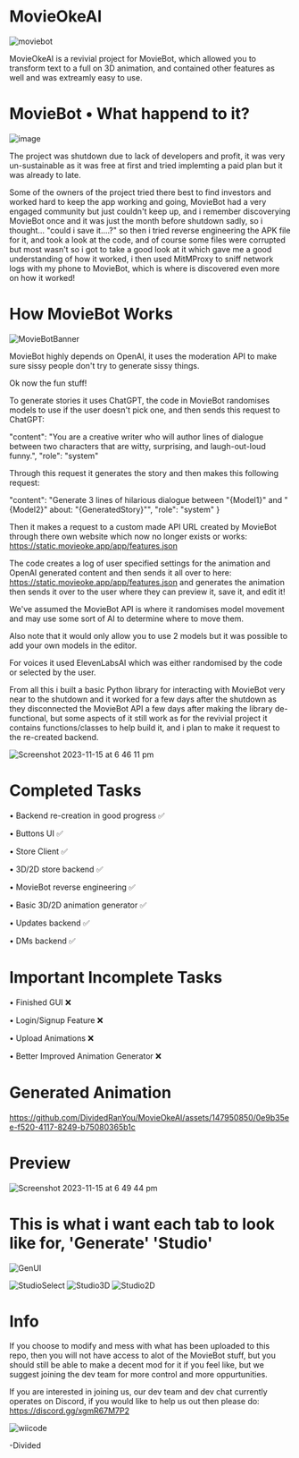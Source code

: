 # MovieOkeAI

![moviebot](https://github.com/DividedRanYou/MovieOkeAI/assets/147950850/246d6543-a1bb-49dd-990e-a56025b48927)

MovieOkeAI is a revivial project for MovieBot, which allowed you to transform text to a full on 3D animation, and contained other features as well and was extreamly easy to use.

# MovieBot • What happend to it?

![image](https://github.com/DividedRanYou/MovieOkeAI/assets/147950850/8d7144b5-1d14-44c4-a2d9-ad99fb0b4638)

The project was shutdown due to lack of developers and profit, it was very un-sustainable as it was free at first and tried implemting a paid plan but it was already to late.

Some of the owners of the project tried there best to find investors and worked hard to keep the app working and going, MovieBot had a very engaged community but just couldn't keep up, and i remember discoverying MovieBot once and it was just the month before shutdown sadly, so i thought... "could i save it....?" so then i tried reverse engineering the APK file for it, and took a look at the code, and of course some files were corrupted but most wasn't so i got to take a good look at it which gave me a good understanding of how it worked, i then used MitMProxy to sniff network logs with my phone to MovieBot, which is where is discovered even more on how it worked!

# How MovieBot Works

![MovieBotBanner](https://github.com/DividedRanYou/MovieOkeAI/assets/147950850/ac1c3b25-f0cd-4cc8-ba68-5b00b6cd1e57)

MovieBot highly depends on OpenAI, it uses the moderation API to make sure sissy people don't try to generate sissy things.

Ok now the fun stuff!

To generate stories it uses ChatGPT, the code in MovieBot randomises models to use if the user doesn't pick one, and then sends this request to ChatGPT: 

"content": "You are a creative writer who will author lines of dialogue between two characters that are witty, surprising, and laugh-out-loud funny.",
"role": "system"

Through this request it generates the story and then makes this following request:

"content": "Generate 3 lines of hilarious dialogue between \"{Model1}\" and \"{Model2}\" about: \"{GeneratedStory}\"",
"role": "system"
}

Then it makes a request to a custom made API URL created by MovieBot through there own website which now no longer exists or works: https://static.movieoke.app/app/features.json

The code creates a log of user specified settings for the animation and OpenAI generated content and then sends it all over to here: https://static.movieoke.app/app/features.json
and generates the animation then sends it over to the user where they can preview it, save it, and edit it!

We've assumed the MovieBot API is where it randomises model movement and may use some sort of AI to determine where to move them.

Also note that it would only allow you to use 2 models but it was possible to add your own models in the editor.

For voices it used ElevenLabsAI which was either randomised by the code or selected by the user.

From all this i built a basic Python library for interacting with MovieBot very near to the shutdown and it worked for a few days after the shutdown as they disconnected the MovieBot API a few days after making the library de-functional, but some aspects of it still work as for the revivial project it contains functions/classes to help build it, and i plan to make it request to the re-created backend.

![Screenshot 2023-11-15 at 6 46 11 pm](https://github.com/DividedRanYou/MovieOkeAI/assets/147950850/e91b6f16-49dc-4132-8e50-a66a947de981)

# Completed Tasks

• Backend re-creation in good progress ✅ 

• Buttons UI ✅ 

• Store Client ✅ 

• 3D/2D store backend ✅ 

• MovieBot reverse engineering ✅

• Basic 3D/2D animation generator ✅ 

• Updates backend ✅ 

• DMs backend ✅ 

# Important Incomplete Tasks

• Finished GUI ❌

• Login/Signup Feature ❌

• Upload Animations ❌

• Better Improved Animation Generator ❌

# Generated Animation

https://github.com/DividedRanYou/MovieOkeAI/assets/147950850/0e9b35ee-f520-4117-8249-b75080365b1c

# Preview

![Screenshot 2023-11-15 at 6 49 44 pm](https://github.com/DividedRanYou/MovieOkeAI/assets/147950850/d638ad79-288e-4af5-b0de-3627100e7c89)

# This is what i want each tab to look like for, 'Generate' 'Studio'

![GenUI](https://github.com/DividedRanYou/MovieOkeAI/assets/147950850/68830e03-0bfc-40a7-86a3-34408529eaaf)

![StudioSelect](https://github.com/DividedRanYou/MovieOkeAI/assets/147950850/672c625f-e5a8-44fe-b090-395719d8e5ab)
![Studio3D](https://github.com/DividedRanYou/MovieOkeAI/assets/147950850/3adf5e7e-efa7-4b4b-8704-6be514c083e4)
![Studio2D](https://github.com/DividedRanYou/MovieOkeAI/assets/147950850/15f2526a-c238-4abd-bfd7-026ef6c2df1a)

# Info

If you choose to modify and mess with what has been uploaded to this repo, then you will not have access to alot of the MovieBot stuff, but you should still be able to make a decent mod for it if you feel like, but we suggest joining the dev team for more control and more oppurtunities.

If you are interested in joining us, our dev team and dev chat currently operates on Discord, if you would like to help us out then please do: https://discord.gg/xgmR67M7P2

![wiicode](https://github.com/DividedRanYou/MovieOkeAI/assets/147950850/ca7b046f-bc46-44ef-8c7e-3bf4b9d3fe4b)

-Divided
